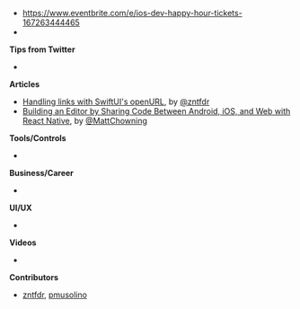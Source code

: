 * https://www.eventbrite.com/e/ios-dev-happy-hour-tickets-167263444465
* 
**Tips from Twitter**

*

**Articles**

* [Handling links with SwiftUI's openURL](https://www.fivestars.blog/articles/openurl-openurlaction/), by [@zntfdr](https://twitter.com/zntfdr)
* [Building an Editor by Sharing Code Between Android, iOS, and Web with React Native](https://mobile.blog/2021/08/11/building-an-editor-by-sharing-code-between-android-ios-and-web-with-react-native/), by [@MattChowning](https://twitter.com/mattchowning)

**Tools/Controls**

* 

**Business/Career**

* 

**UI/UX**

* 

**Videos**

* 

**Contributors**

* [zntfdr](https://github.com/zntfdr), [pmusolino](https://github.com/pmusolino)
